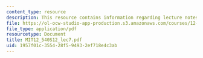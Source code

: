 ```yaml
---
content_type: resource
description: This resource contains information regarding lecture notes.
file: https://ol-ocw-studio-app-production.s3.amazonaws.com/courses/12-540-principles-of-the-global-positioning-system-spring-2012/1957f01c355428f594932ef718e4c3ab_MIT12_540S12_lec7.pdf
file_type: application/pdf
resourcetype: Document
title: MIT12_540S12_lec7.pdf
uid: 1957f01c-3554-28f5-9493-2ef718e4c3ab
---
```

